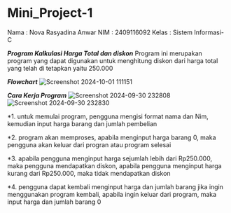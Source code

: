 # Mini_Project-1
Nama : Nova Rasyadina Anwar
NIM : 2409116092
Kelas : Sistem Informasi-C

***Program Kalkulasi Harga Total dan diskon***
Program ini merupakan program yang dapat digunakan untuk menghitung diskon dari harga total yang telah di tetapkan yaitu 250.000

***Flowchart***
![Screenshot 2024-10-01 111151](https://github.com/user-attachments/assets/7621efd1-7a6b-4378-b4c2-a1a48b7041d8)

***Cara Kerja Program***
![Screenshot 2024-09-30 232808](https://github.com/user-attachments/assets/51e63c7e-6b9f-4dfe-9425-9a40710a6fa6)
![Screenshot 2024-09-30 232830](https://github.com/user-attachments/assets/bd74f7f9-f9a7-45bc-8130-f5e499e055a1)

*1. untuk memulai program, pengguna mengisi format nama dan Nim, kemudian input harga barang dan jumlah pembelian

*2. program akan memproses, apabila menginput harga barang 0, maka pengguna akan keluar dari progran atau program selesai

*3. apabila pengguna menginput harga sejumlah lebih dari Rp250.000, maka pengguna mendapatkan diskon, apabila pengguna menginput harga kurang dari Rp250.000, maka tidak mendapatkan diskon


*4. pengguna dapat kembali menginput harga dan jumlah barang jika ingin menggunakan program kembali, apabila ingin keluar dari program, maka input harga dan jumlah barang 0


